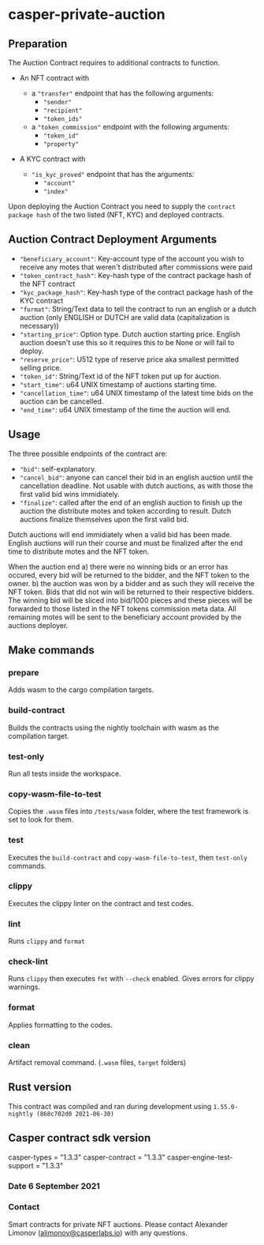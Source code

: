 # casper-private-auction
## Preparation

The Auction Contract requires to additional contracts to function. 

- An NFT contract with 
    - a `"transfer"` endpoint that has the following arguments:
        - `"sender"`
        - `"recipient"`
        - `"token_ids"`
    - a `"token_commission"` endpoint with the following arguments:
        - `"token_id"`
        - `"property"`

- A KYC contract with
    - `"is_kyc_proved"` endpoint that has the arguments:
        - `"account"`
        - `"index"`

Upon deploying the Auction Contract you need to supply the `contract package hash` of the two listed (NFT, KYC) and deployed contracts.

## Auction Contract Deployment Arguments

- `"beneficiary_account"`: Key-account type of the account you wish to receive any motes that weren't distributed after commissions were paid
- `"token_contract_hash"`: Key-hash type of the contract package hash of the NFT contract
- `"kyc_package_hash"`: Key-hash type of the contract package hash of the KYC contract
- `"format"`: String/Text data to tell the contract to run an english or a dutch auction (only ENGLISH or DUTCH are valid data (capitalization is necessary))
- `"starting_price"`: Option<U512> type. Dutch auction starting price. English auction doesn't use this so it requires this to be None or will fail to deploy. 
- `"reserve_price"`: U512 type of reserve price aka smallest permitted selling price.
- `"token_id"`: String/Text id of the NFT token put up for auction.
- `"start_time"`: u64 UNIX timestamp of auctions starting time.
- `"cancellation_time"`:  u64 UNIX timestamp of the latest time bids on the auction can be cancelled.
- `"end_time"`:  u64 UNIX timestamp of the time the auction will end.

## Usage
The three possible endpoints of the contract are:
- `"bid"`: self-explanatory.
- `"cancel_bid"`: anyone can cancel their bid in an english auction until the cancellation deadline. Not usable with dutch auctions, as with those the first valid bid wins immidiately. 
- `"finalize"`: called after the end of an english auction to finish up the auction the distribute motes and token according to result. Dutch auctions finalize themselves upon the first valid bid.

Dutch auctions will end immidiately when a valid bid has been made.
English auctions will run their course and must be finalized after the end time to distribute motes and the NFT token.

When the auction end 
a) there were no winning bids or an error has occured, every bid will be returned to the bidder, and the NFT token to the owner.
b) the auction was won by a bidder and as such they will receive the NFT token. Bids that did not win will be returned to their respective bidders.
The winning bid will be sliced into bid/1000 pieces and these pieces will be forwarded to those listed in the NFT tokens commission meta data. All remaining motes will be sent to the beneficiary account provided by the auctions deployer.

## Make commands
### prepare
Adds wasm to the cargo compilation targets.

### build-contract
Builds the contracts using the nightly toolchain with wasm as the compilation target.

### test-only
Run all tests inside the workspace.

### copy-wasm-file-to-test
Copies the `.wasm` files into `/tests/wasm` folder, where the test framework is set to look for them.

### test
Executes the `build-contract` and `copy-wasm-file-to-test`, then `test-only` commands.

### clippy
Executes the clippy linter on the contract and test codes.

### lint
Runs `clippy` and `format`

### check-lint
Runs `clippy` then executes `fmt` with `--check` enabled. Gives errors for clippy warnings.

### format
Applies formatting to the codes.

### clean
Artifact removal command. (`.wasm` files, `target` folders)

## Rust version
This contract was compiled and ran during development using `1.55.0-nightly (868c702d0 2021-06-30)`

## Casper contract sdk version
casper-types = "1.3.3"
casper-contract = "1.3.3"
casper-engine-test-support = "1.3.3"

### Date 6 September 2021

### Contact
Smart contracts for private NFT auctions. Please contact Alexander Limonov (alimonov@casperlabs.io) with any questions.
